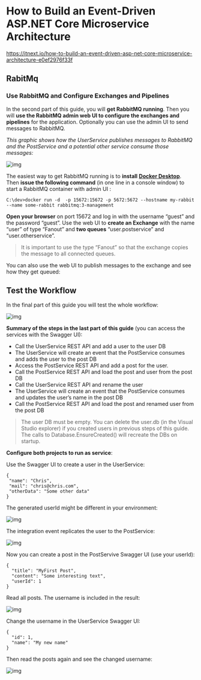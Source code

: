 
# How to Build an Event-Driven ASP.NET Core Microservice Architecture
https://itnext.io/how-to-build-an-event-driven-asp-net-core-microservice-architecture-e0ef2976f33f
## RabitMq	

### Use RabbitMQ and Configure Exchanges and Pipelines

In the second part of this guide, you will **get RabbitMQ running**. Then you will **use the RabbitMQ admin web UI to configure the exchanges and pipelines** for the application. Optionally you can use the admin UI to send messages to RabbitMQ.

*This graphic shows how the UserService publishes messages to RabbitMQ and the PostService and a potential other service consume those messages:*

![img](C:\Dropbox\SourceCode\2023E-DMVF221-4-sem\01-Event-Driven-ASP-NET-Core-Microservice-Architecture\ReadMe.assets\1K8oytI-Z7gw1Sp26CxGEng.png)

The easiest way to get RabbitMQ running is to **install** [**Docker Desktop**](https://hub.docker.com/editions/community/docker-ce-desktop-windows). Then **issue the following command** (in one line in a console window) to start a RabbitMQ container with admin UI :

```
C:\dev>docker run -d  -p 15672:15672 -p 5672:5672 --hostname my-rabbit --name some-rabbit rabbitmq:3-management
```



**Open your browser** on port 15672 and log in with the username “guest” and the password “guest”. Use the web UI to **create an Exchange** with the name “user” of type “Fanout” and **two queues** “user.postservice” and “user.otherservice”.

> It is important to use the type “Fanout” so that the exchange copies the message to all connected queues.

You can also use the web UI to publish messages to the exchange and see how they get queued:



## Test the Workflow

In the final part of this guide you will test the whole workflow:

![img](C:\Dropbox\SourceCode\2023E-DMVF221-4-sem\01-Event-Driven-ASP-NET-Core-Microservice-Architecture\ReadMe.assets\1nBI724d-APCSGAYo5m3zcg.png)

**Summary of the steps in the last part of this guide** (you can access the services with the Swagger UI):

- Call the UserService REST API and add a user to the user DB
- The UserService will create an event that the PostService consumes and adds the user to the post DB
- Access the PostService REST API and add a post for the user.
- Call the PostService REST API and load the post and user from the post DB
- Call the UserService REST API and rename the user
- The UserService will create an event that the PostService consumes and updates the user’s name in the post DB
- Call the PostService REST API and load the post and renamed user from the post DB

> The user DB must be empty. You can delete the user.db (in the Visual Studio explorer) if you created users in previous steps of this guide. The calls to Database.EnsureCreated() will recreate the DBs on startup.

**Configure both projects to run as service**:

Use the Swagger UI to create a user in the UserService:

```
{
 "name": "Chris",
 "mail": "chris@chris.com",
 "otherData": "Some other data"
}
```

The generated userId might be different in your environment:

![img](C:\Dropbox\SourceCode\2023E-DMVF221-4-sem\01-Event-Driven-ASP-NET-Core-Microservice-Architecture\ReadMe.assets\1irm6bDO86SNAURShpWWT6w.png)

The integration event replicates the user to the PostService:

![img](C:\Dropbox\SourceCode\2023E-DMVF221-4-sem\01-Event-Driven-ASP-NET-Core-Microservice-Architecture\ReadMe.assets\1K8qzwMngXwwR6PzhnFYaTQ.png)

Now you can create a post in the PostServive Swagger UI (use your userId):

```
{
  "title": "MyFirst Post",
  "content": "Some interesting text",
  "userId": 1
}
```

Read all posts. The username is included in the result:

![img](C:\Dropbox\SourceCode\2023E-DMVF221-4-sem\01-Event-Driven-ASP-NET-Core-Microservice-Architecture\ReadMe.assets\15Jmh4yzAnARKeQQp96wMCA.png)

Change the username in the UserService Swagger UI:

```
{
  "id": 1,
  "name": "My new name"
}
```

Then read the posts again and see the changed username:

![img](C:\Dropbox\SourceCode\2023E-DMVF221-4-sem\01-Event-Driven-ASP-NET-Core-Microservice-Architecture\ReadMe.assets\1xNOsX0lltHO-nG9LaEbHQA.png)